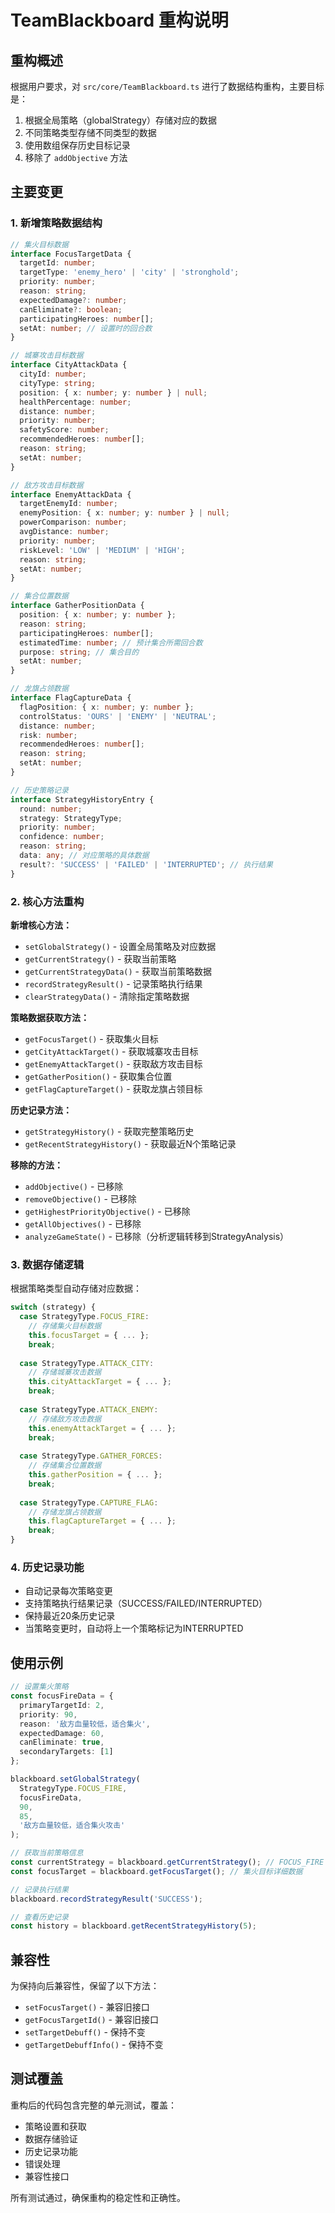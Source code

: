 # TeamBlackboard 重构说明

## 重构概述

根据用户要求，对 `src/core/TeamBlackboard.ts` 进行了数据结构重构，主要目标是：

1. 根据全局策略（globalStrategy）存储对应的数据
2. 不同策略类型存储不同类型的数据
3. 使用数组保存历史目标记录
4. 移除了 `addObjective` 方法

## 主要变更

### 1. 新增策略数据结构

```typescript
// 集火目标数据
interface FocusTargetData {
  targetId: number;
  targetType: 'enemy_hero' | 'city' | 'stronghold';
  priority: number;
  reason: string;
  expectedDamage?: number;
  canEliminate?: boolean;
  participatingHeroes: number[];
  setAt: number; // 设置时的回合数
}

// 城寨攻击目标数据
interface CityAttackData {
  cityId: number;
  cityType: string;
  position: { x: number; y: number } | null;
  healthPercentage: number;
  distance: number;
  priority: number;
  safetyScore: number;
  recommendedHeroes: number[];
  reason: string;
  setAt: number;
}

// 敌方攻击目标数据
interface EnemyAttackData {
  targetEnemyId: number;
  enemyPosition: { x: number; y: number } | null;
  powerComparison: number;
  avgDistance: number;
  priority: number;
  riskLevel: 'LOW' | 'MEDIUM' | 'HIGH';
  reason: string;
  setAt: number;
}

// 集合位置数据
interface GatherPositionData {
  position: { x: number; y: number };
  reason: string;
  participatingHeroes: number[];
  estimatedTime: number; // 预计集合所需回合数
  purpose: string; // 集合目的
  setAt: number;
}

// 龙旗占领数据
interface FlagCaptureData {
  flagPosition: { x: number; y: number };
  controlStatus: 'OURS' | 'ENEMY' | 'NEUTRAL';
  distance: number;
  risk: number;
  recommendedHeroes: number[];
  reason: string;
  setAt: number;
}

// 历史策略记录
interface StrategyHistoryEntry {
  round: number;
  strategy: StrategyType;
  priority: number;
  confidence: number;
  reason: string;
  data: any; // 对应策略的具体数据
  result?: 'SUCCESS' | 'FAILED' | 'INTERRUPTED'; // 执行结果
}
```

### 2. 核心方法重构

**新增核心方法：**
- `setGlobalStrategy()` - 设置全局策略及对应数据
- `getCurrentStrategy()` - 获取当前策略
- `getCurrentStrategyData()` - 获取当前策略数据
- `recordStrategyResult()` - 记录策略执行结果
- `clearStrategyData()` - 清除指定策略数据

**策略数据获取方法：**
- `getFocusTarget()` - 获取集火目标
- `getCityAttackTarget()` - 获取城寨攻击目标
- `getEnemyAttackTarget()` - 获取敌方攻击目标
- `getGatherPosition()` - 获取集合位置
- `getFlagCaptureTarget()` - 获取龙旗占领目标

**历史记录方法：**
- `getStrategyHistory()` - 获取完整策略历史
- `getRecentStrategyHistory()` - 获取最近N个策略记录

**移除的方法：**
- `addObjective()` - 已移除
- `removeObjective()` - 已移除
- `getHighestPriorityObjective()` - 已移除
- `getAllObjectives()` - 已移除
- `analyzeGameState()` - 已移除（分析逻辑转移到StrategyAnalysis）

### 3. 数据存储逻辑

根据策略类型自动存储对应数据：

```typescript
switch (strategy) {
  case StrategyType.FOCUS_FIRE:
    // 存储集火目标数据
    this.focusTarget = { ... };
    break;
    
  case StrategyType.ATTACK_CITY:
    // 存储城寨攻击数据
    this.cityAttackTarget = { ... };
    break;
    
  case StrategyType.ATTACK_ENEMY:
    // 存储敌方攻击数据
    this.enemyAttackTarget = { ... };
    break;
    
  case StrategyType.GATHER_FORCES:
    // 存储集合位置数据
    this.gatherPosition = { ... };
    break;
    
  case StrategyType.CAPTURE_FLAG:
    // 存储龙旗占领数据
    this.flagCaptureTarget = { ... };
    break;
}
```

### 4. 历史记录功能

- 自动记录每次策略变更
- 支持策略执行结果记录（SUCCESS/FAILED/INTERRUPTED）
- 保持最近20条历史记录
- 当策略变更时，自动将上一个策略标记为INTERRUPTED

## 使用示例

```typescript
// 设置集火策略
const focusFireData = {
  primaryTargetId: 2,
  priority: 90,
  reason: '敌方血量较低，适合集火',
  expectedDamage: 60,
  canEliminate: true,
  secondaryTargets: [1]
};

blackboard.setGlobalStrategy(
  StrategyType.FOCUS_FIRE,
  focusFireData,
  90,
  85,
  '敌方血量较低，适合集火攻击'
);

// 获取当前策略信息
const currentStrategy = blackboard.getCurrentStrategy(); // FOCUS_FIRE
const focusTarget = blackboard.getFocusTarget(); // 集火目标详细数据

// 记录执行结果
blackboard.recordStrategyResult('SUCCESS');

// 查看历史记录
const history = blackboard.getRecentStrategyHistory(5);
```

## 兼容性

为保持向后兼容性，保留了以下方法：
- `setFocusTarget()` - 兼容旧接口
- `getFocusTargetId()` - 兼容旧接口
- `setTargetDebuff()` - 保持不变
- `getTargetDebuffInfo()` - 保持不变

## 测试覆盖

重构后的代码包含完整的单元测试，覆盖：
- 策略设置和获取
- 数据存储验证
- 历史记录功能
- 错误处理
- 兼容性接口

所有测试通过，确保重构的稳定性和正确性。 